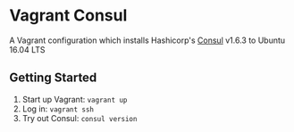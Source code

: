 # Vagrant Consul

A Vagrant configuration which installs Hashicorp's [Consul](https://www.consul.io/) v1.6.3 to Ubuntu 16.04 LTS

## Getting Started

1. Start up Vagrant: `vagrant up`
2. Log in: `vagrant ssh`
3. Try out Consul: `consul version`
